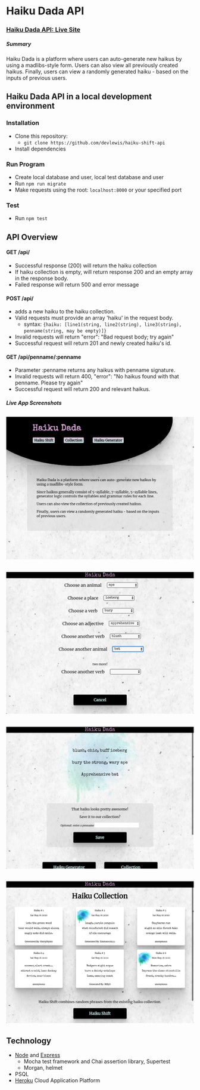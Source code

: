 # Haiku Dada API

### [Haiku Dada API: Live Site](https://haiku-shift-client.now.sh/)

##### Summary

Haiku Dada is a platform where users can auto-generate new haikus by
using a madlibs-style form. Users can also view all previously created
haikus. Finally, users can view a randomly generated haiku - based on
the inputs of previous users.

## Haiku Dada API in a local development environment

### Installation

- Clone this repository:
  - `git clone https://github.com/devlewis/haiku-shift-api`
- Install dependencies

### Run Program

- Create local database and user, local test database and user
- Run `npm run migrate`
- Make requests using the root: `localhost:8000` or your specified port

### Test

- Run `npm test`

## API Overview

#### GET /api/

- Successful response (200) will return the haiku collection
- If haiku collection is empty, will return response 200 and an empty array in the response body.
- Failed response will return 500 and error message

#### POST /api/

- adds a new haiku to the haiku collection.
- Valid requests must provide an array 'haiku' in the request body.
  - syntax: `{haiku: [line1(string, line2(string), line3(string), penname(string, may be empty)]}`
- Invalid requests will return "error": "Bad request body; try again"
- Successful request will return 201 and newly created haiku's id.

#### GET /api/penname/:penname

- Parameter :penname returns any haikus with penname signature.
- Invalid requests will return 400, "error": "No haikus found with that penname. Please try again"
- Successful request will return 200 and relevant haikus.

##### Live App Screenshots

## ![](src/images/Screen%20Shot%202020-05-17%20at%209.13.40%20PM.png)

## ![](src/images/Screen%20Shot%202020-05-17%20at%209.14.18%20PM.png)

## ![](src/images/Screen%20Shot%202020-05-17%20at%209.14.41%20PM.png)

## ![](src/images/Screen%20Shot%202020-05-17%20at%209.14.53%20PM.png)

## Technology

- [Node](https://nodejs.org/en/) and [Express](https://expressjs.com/)
  - Mocha test framework and Chai assertion library, Supertest
  - Morgan, helmet
- PSQL
- [Heroku](https://www.heroku.com/) Cloud Application Platform

#####
